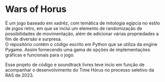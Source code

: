 # Wars of Horus

É um jogo baseado em xadrêz, com temática de mitologia egípcia no estilo de jogos retro, em que se inclui um elemento de randomização de possibilidades de movimentação, além de adicionar várias propriedades a fim de diversão e surpresa.  
O repositório contém o código escrito em Python que se utiliza da engine Pygame. Assim fornecendo uma gama de opções de implementações gráficas e funcionais para o jogo.  

Esse projeto de código e soundtrack livres teve incio em função de acompanhar o desenvolvimento do Time Hórus no processo seletivo da RAS de 2023.
